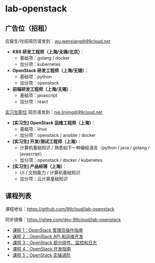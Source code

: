# lab-openstack

## 广告位（招租）

应届生/社招简历请发到：<wu.wenxiang@99cloud.net>

- **K8S 研发工程师（上海/无锡/北京）**：
    - 基础项：golang / docker
    - 加分项：kubernetes
- **OpenStack 研发工程师（上海/无锡）**：
    - 基础项：python
    - 加分项：openstack
- **前端研发工程师（上海/无锡）**：
    - 基础项：javascript
    - 加分项：react

[实习生职位](doc/99cloud.pdf) 简历请发到：<nie.linjing@99cloud.net>


- **[实习生] OpenStack 运维工程师（上海）**：
    - 基础项：linux
    - 加分项：openstack / ansible / docker
- **[实习生] 开发/测试工程师（上海）**：
    - 计算机基础知识 / 熟悉如下一种编程语言（python / java / golang / javascript）
    - 加分项：openstack / docker / kubenetes
- **[实习生] 产品经理（上海）**：
    - UI / 文档能力 / 计算机基础知识
    - 加分项：云计算基础知识

## 课程列表

课程地址：<https://github.com/99cloud/lab-openstack>

同步镜像：<https://gitee.com/dev-99cloud/lab-openstack>

- [课程 1：OpenStack 管理员操作指南](doc/class-01-OpenStack-Administration.md)
- [课程 2：OpenStack API 和运维开发](doc/class-02-OpenStack-API-and-Development.md)
- [课程 3：OpenStack 部分组件、监控和日志](doc/class-03-OpenStack-Maintenance.md)
- [课程 4：OpenStack 开发指南](doc/class-04-OpenStack-Development.md)
- [课程 5：OpenStack 实操进阶](doc/class-05-OpenStack-Advances.md)
